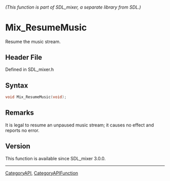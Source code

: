 ###### (This function is part of SDL_mixer, a separate library from SDL.)
# Mix_ResumeMusic

Resume the music stream.

## Header File

Defined in SDL_mixer.h

## Syntax

```c
void Mix_ResumeMusic(void);

```

## Remarks

It is legal to resume an unpaused music stream; it causes no effect and
reports no error.

## Version

This function is available since SDL_mixer 3.0.0.

----
[CategoryAPI](CategoryAPI), [CategoryAPIFunction](CategoryAPIFunction)

